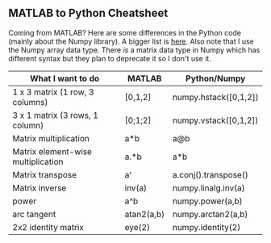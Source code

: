 

## MATLAB to Python Cheatsheet
Coming from MATLAB? Here are some differences in the Python code (mainly about the Numpy library). A bigger list is [here](https://numpy.org/doc/stable/user/numpy-for-matlab-users.html). Also note that I use the Numpy array data type. There *is* a matrix data type in Numpy which has different syntax but they plan to deprecate it so I don't use it. 


| What I want to do                  | MATLAB     | Python/Numpy |
|------------------------------------|------------|---------------------|
| 1 x 3 matrix (1 row, 3 columns)    | [0,1,2]    | numpy.hstack([0,1,2]) |
| 3 x 1 matrix (3 rows, 1 column)    | [0;1;2]    | numpy.vstack([0,1,2]) |
| Matrix multiplication              | a*b        | a@b |
| Matrix element-wise multiplication | a.*b       | a*b |
| Matrix transpose                   | a'         | a.conj().transpose() |
| Matrix inverse                     | inv(a)     | numpy.linalg.inv(a) |
| power                              | a^b        | numpy.power(a,b) |
| arc tangent                        | atan2(a,b) | numpy.arctan2(a,b) |
| 2x2 identity matrix                | eye(2)     | numpy.identity(2) |
